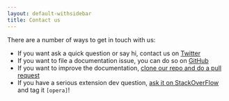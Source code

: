```yaml
---
layout: default-withsidebar
title: Contact us
---
```

There are a number of ways to get in touch with us:
* If you want ask a quick question or say hi, contact us on [Twitter](https://twitter.com/odevrel/)
* If you want to file a documentation issue, you can do so on [GitHub](https://github.com/operasoftware/extension-docs/issues)
* If you want to improve the documentation, [clone our repo and do a pull request](https://github.com/operasoftware/extension-docs/)
* If you have a serious extension dev question, [ask it on StackOverFlow](https://github.com/operasoftware/extension-docs/) and tag it `[opera]`! 